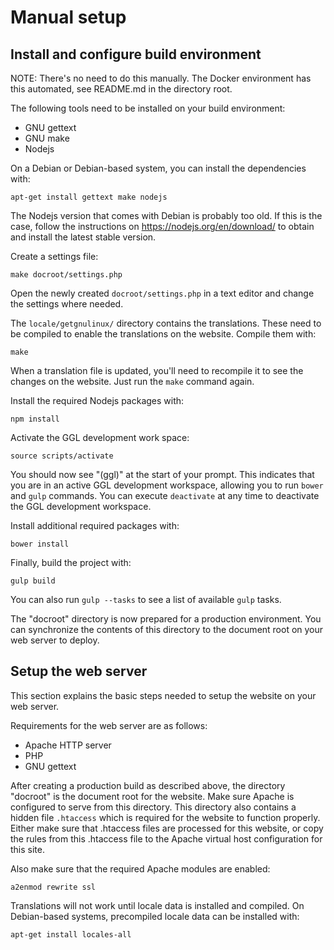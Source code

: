 # Manual setup

## Install and configure build environment

NOTE: There's no need to do this manually. The Docker environment has this
automated, see README.md in the directory root.

The following tools need to be installed on your build environment:

* GNU gettext
* GNU make
* Nodejs

On a Debian or Debian-based system, you can install the dependencies with:

    apt-get install gettext make nodejs

The Nodejs version that comes with Debian is probably too old. If this is the
case, follow the instructions on <https://nodejs.org/en/download/> to obtain
and install the latest stable version.

Create a settings file:

    make docroot/settings.php

Open the newly created `docroot/settings.php` in a text editor and change the
settings where needed.

The `locale/getgnulinux/` directory contains the translations. These need to
be compiled to enable the translations on the website. Compile them with:

    make

When a translation file is updated, you'll need to recompile it to see the
changes on the website. Just run the `make` command again.

Install the required Nodejs packages with:

    npm install

Activate the GGL development work space:

    source scripts/activate

You should now see "(ggl)" at the start of your prompt. This indicates that you
are in an active GGL development workspace, allowing you to run `bower` and
`gulp` commands. You can execute `deactivate` at any time to deactivate the GGL
development workspace.

Install additional required packages with:

    bower install

Finally, build the project with:

    gulp build

You can also run `gulp --tasks` to see a list of available `gulp` tasks.

The "docroot" directory is now prepared for a production environment. You can
synchronize the contents of this directory to the document root on your web
server to deploy.


## Setup the web server

This section explains the basic steps needed to setup the website on your web
server.

Requirements for the web server are as follows:

* Apache HTTP server
* PHP
* GNU gettext

After creating a production build as described above, the directory "docroot"
is the document root for the website. Make sure Apache is configured to serve
from this directory. This directory also contains a hidden file `.htaccess`
which is required for the website to function properly. Either make sure that
.htaccess files are processed for this website, or copy the rules from this
.htaccess file to the Apache virtual host configuration for this site.

Also make sure that the required Apache modules are enabled:

    a2enmod rewrite ssl

Translations will not work until locale data is installed and compiled. On
Debian-based systems, precompiled locale data can be installed with:

    apt-get install locales-all
